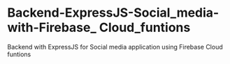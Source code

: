# Backend-ExpressJS-Social_media-with-Firebase_ Cloud_funtions
 Backend with ExpressJS for Social media application using Firebase Cloud funtions
